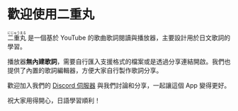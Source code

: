 # 歡迎使用二重丸

<ruby font-jp-serif><rb>二重丸</rb><rt>にじゅうまる</rt></ruby> 是一個基於 YouTube 的歌曲歌詞閱讀與播放器，主要設計用於日文歌詞的學習。

播放器**無內建歌詞**，需要自行匯入支援格式的檔案或是透過分享連結開啟。我們也提供了內置的歌詞編輯器，方便大家自行製作歌詞分享。

歡迎加入我們的 [Discord 伺服器](https://chat.maru.re) 與我們討論和分享，一起讓這個 App 變得更好。

祝大家用得開心，日語學習順利！
